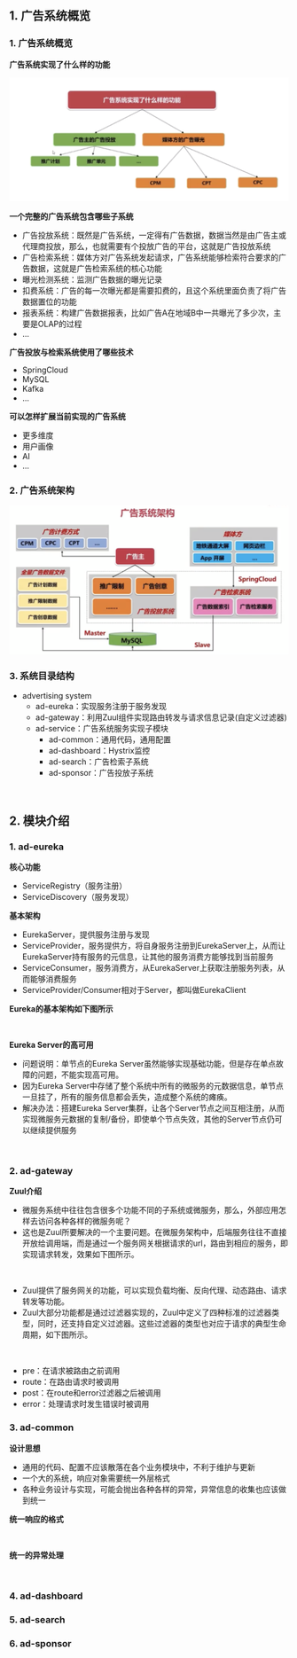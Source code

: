 ## 1. 广告系统概览

### 1. 广告系统概览

**广告系统实现了什么样的功能**

![](https://raw.githubusercontent.com/Thpffcj/SpringBoot-Project/master/advertising-system/pic/%E5%B9%BF%E5%91%8A%E7%B3%BB%E7%BB%9F%E6%A6%82%E8%A7%88.png)

**一个完整的广告系统包含哪些子系统**

- 广告投放系统：既然是广告系统，一定得有广告数据，数据当然是由广告主或代理商投放，那么，也就需要有个投放广告的平台，这就是广告投放系统
- 广告检索系统：媒体方对广告系统发起请求，广告系统能够检索符合要求的广告数据，这就是广告检索系统的核心功能
- 曝光检测系统：监测广告数据的曝光记录
- 扣费系统：广告的每一次曝光都是需要扣费的，且这个系统里面负责了将广告数据置位的功能
- 报表系统：构建广告数据报表，比如广告A在地域B中一共曝光了多少次，主要是OLAP的过程
- ...

**广告投放与检索系统使用了哪些技术**

- SpringCloud
- MySQL
- Kafka
- ...

**可以怎样扩展当前实现的广告系统**

- 更多维度
- 用户画像
- AI
- ...

### 2. 广告系统架构

![](https://raw.githubusercontent.com/Thpffcj/SpringBoot-Project/master/advertising-system/pic/%E5%B9%BF%E5%91%8A%E7%B3%BB%E7%BB%9F%E6%9E%B6%E6%9E%84.png)

### 3. 系统目录结构

- advertising system
  - ad-eureka：实现服务注册于服务发现
  - ad-gateway：利用Zuul组件实现路由转发与请求信息记录(自定义过滤器)
  - ad-service：广告系统服务实现子模块
    - ad-common：通用代码，通用配置
    - ad-dashboard：Hystrix监控
    - ad-search：广告检索子系统
    - ad-sponsor：广告投放子系统

<br>

## 2. 模块介绍

### 1. ad-eureka

**核心功能**

- ServiceRegistry（服务注册）
- ServiceDiscovery（服务发现）

**基本架构**

- EurekaServer，提供服务注册与发现
- ServiceProvider，服务提供方，将自身服务注册到EurekaServer上，从而让EurekaServer持有服务的元信息，让其他的服务消费方能够找到当前服务
- ServiceConsumer，服务消费方，从EurekaServer上获取注册服务列表，从而能够消费服务
- ServiceProvider/Consumer相对于Server，都叫做EurekaClient

**Eureka的基本架构如下图所示**

![]()

**Eureka Server的高可用**

- 问题说明：单节点的Eureka Server虽然能够实现基础功能，但是存在单点故障的问题，不能实现高可用。
- 因为Eureka Server中存储了整个系统中所有的微服务的元数据信息，单节点一旦挂了，所有的服务信息都会丢失，造成整个系统的瘫痪。
- 解决办法：搭建Eureka Server集群，让各个Server节点之间互相注册，从而实现微服务元数据的复制/备份，即使单个节点失效，其他的Server节点仍可以继续提供服务

![]()

### 2. ad-gateway

**Zuul介绍**

- 微服务系统中往往包含很多个功能不同的子系统或微服务，那么，外部应用怎样去访问各种各样的微服务呢？
- 这也是Zuul所要解决的一个主要问题。在微服务架构中，后端服务往往不直接开放给调用端，而是通过一个服务网关根据请求的url，路由到相应的服务，即实现请求转发，效果如下图所示。

![]()

- Zuul提供了服务网关的功能，可以实现负载均衡、反向代理、动态路由、请求转发等功能。
- Zuul大部分功能都是通过过滤器实现的，Zuul中定义了四种标准的过滤器类型，同时，还支持自定义过滤器。这些过滤器的类型也对应于请求的典型生命周期，如下图所示。

![]()

- pre：在请求被路由之前调用
- route：在路由请求时被调用
- post：在route和error过滤器之后被调用
- error：处理请求时发生错误时被调用

### 3. ad-common

**设计思想**

- 通用的代码、配置不应该散落在各个业务模块中，不利于维护与更新
- 一个大的系统，响应对象需要统一外层格式
- 各种业务设计与实现，可能会抛出各种各样的异常，异常信息的收集也应该做到统一

**统一响应的格式**

![]()

**统一的异常处理**

![]()

### 4. ad-dashboard

### 5. ad-search

### 6. ad-sponsor























